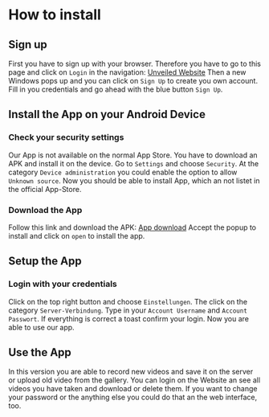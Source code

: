 # How to install

## Sign up
First you have to sign up with your browser. Therefore you have to go to this page and click on `Login` in the navigation: [Unveiled Website](http://sas.systemgrid.de/unveiled/ftp/webinterface/)
Then a new Windows pops up and you can click on `Sign Up` to create you own account. Fill in you credentials and go ahead with the blue button `Sign Up`.

## Install the App on your Android Device

### Check your security settings
Our App is not available on the normal App Store. You have to download an APK and install it on the device. Go to `Settings` and choose `Security`. At the category `Device administration` you could enable the option to allow `Unknown source`.
Now you should be able to install App, which an not listet in the official App-Store.

### Download the App
Follow this link and download the APK: [App download](https://github.com/SAS-Systems/Android-App/raw/master/HTTPupload/app/build/outputs/apk/app-debug.apk) 
Accept the popup to install and click on `open` to install the app.

## Setup the App

### Login with your credentials
Click on the top right button and choose `Einstellungen`. The click on the category `Server-Verbindung`. Type in your `Account Username` and `Account Passwort`. If everything is correct a toast confirm your login. Now you are able to use our app.

## Use the App

In this version you are able to record new videos and save it on the server or upload old video from the gallery. You can login on the Website an see all videos you have taken and download or delete them. If you want to change your password or the anything else you could do that an the web interface, too.
